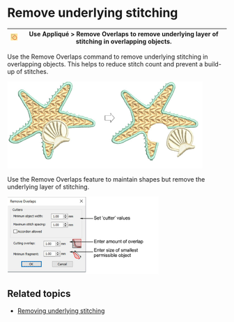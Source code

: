 # Remove underlying stitching

| ![RemoveOverlaps.png](assets/RemoveOverlaps.png) | Use Appliqué > Remove Overlaps to remove underlying layer of stitching in overlapping objects. |
| ------------------------------------------------ | ---------------------------------------------------------------------------------------------- |

Use the Remove Overlaps command to remove underlying stitching in overlapping objects. This helps to reduce stitch count and prevent a build-up of stitches.

![summary_-_special00073.png](assets/summary_-_special00073.png)

Use the Remove Overlaps feature to maintain shapes but remove the underlying layer of stitching.

![RemoveOverlaps00076.png](assets/RemoveOverlaps00076.png)

## Related topics

- [Removing underlying stitching](../../Quality/quality/Removing_underlying_stitching)
